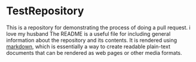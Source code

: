 # TestRepository

This is a repository for demonstrating the process of doing a pull request.
i love my husband
The README is a useful file for including general information about the repository and its contents.
It is rendered using [markdown](https://daringfireball.net/projects/markdown/), which is essentially a
way to create readable plain-text documents that can be rendered as web pages or other media formats.
